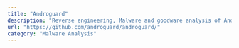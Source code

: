 ```yaml
---
title: "Androguard"
description: "Reverse engineering, Malware and goodware analysis of Android applications."
url: "https://github.com/androguard/androguard/"
category: "Malware Analysis"
---
```

